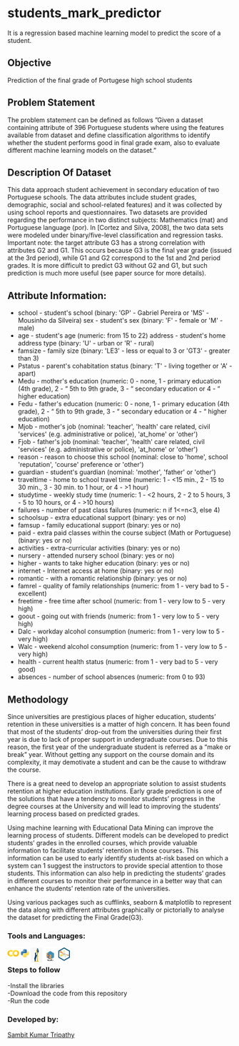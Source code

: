 # students_mark_predictor

It is a regression based machine learning model to predict the score of a student.

## Objective
Prediction of the final grade of Portugese high school students

## Problem Statement
The problem statement can be defined as follows ”Given a dataset containing attribute of 396 Portuguese students where using the features available from dataset and define classification algorithms to identify whether the student performs good in final grade exam, also to evaluate different machine learning models on the dataset.”

## Description Of Dataset
This data approach student achievement in secondary education of two Portuguese schools. The data attributes include student grades, demographic, social and school-related features) and it was collected by using school reports and questionnaires. Two datasets are provided regarding the performance in two distinct subjects: Mathematics (mat) and Portuguese language (por). In [Cortez and Silva, 2008], the two data sets were modeled under binary/five-level classification and regression tasks. Important note: the target attribute G3 has a strong correlation with attributes G2 and G1. This occurs because G3 is the final year grade (issued at the 3rd period), while G1 and G2 correspond to the 1st and 2nd period grades. It is more difficult to predict G3 without G2 and G1, but such prediction is much more useful (see paper source for more details).

## Attribute Information:
* school - student's school (binary: 'GP' - Gabriel Pereira or 'MS' - Mousinho da Silveira)
sex - student's sex (binary: 'F' - female or 'M' - male)
* age - student's age (numeric: from 15 to 22)
address - student's home address type (binary: 'U' - urban or 'R' - rural)
* famsize - family size (binary: 'LE3' - less or equal to 3 or 'GT3' - greater than 3)
* Pstatus - parent's cohabitation status (binary: 'T' - living together or 'A' - apart)
* Medu - mother's education (numeric: 0 - none, 1 - primary education (4th grade), 2 - “ 5th to 9th grade, 3 - “ secondary education or 4 - “ higher education)
* Fedu - father's education (numeric: 0 - none, 1 - primary education (4th grade), 2 - “ 5th to 9th grade, 3 - “ secondary education or 4 - “ higher education)
* Mjob - mother's job (nominal: 'teacher', 'health' care related, civil 'services' (e.g. administrative or police), 'at_home' or 'other')
* Fjob - father's job (nominal: 'teacher', 'health' care related, civil 'services' (e.g. administrative or police), 'at_home' or 'other')
* reason - reason to choose this school (nominal: close to 'home', school 'reputation', 'course' preference or 'other')
* guardian - student's guardian (nominal: 'mother', 'father' or 'other')
* traveltime - home to school travel time (numeric: 1 - <15 min., 2 - 15 to 30 min., 3 - 30 min. to 1 hour, or 4 - >1 hour)
* studytime - weekly study time (numeric: 1 - <2 hours, 2 - 2 to 5 hours, 3 - 5 to 10 hours, or 4 - >10 hours)
* failures - number of past class failures (numeric: n if 1<=n<3, else 4)
* schoolsup - extra educational support (binary: yes or no)
* famsup - family educational support (binary: yes or no)
* paid - extra paid classes within the course subject (Math or Portuguese) (binary: yes or no)
* activities - extra-curricular activities (binary: yes or no)
* nursery - attended nursery school (binary: yes or no)
* higher - wants to take higher education (binary: yes or no)
* internet - Internet access at home (binary: yes or no)
* romantic - with a romantic relationship (binary: yes or no)
* famrel - quality of family relationships (numeric: from 1 - very bad to 5 - excellent)
* freetime - free time after school (numeric: from 1 - very low to 5 - very high)
* goout - going out with friends (numeric: from 1 - very low to 5 - very high)
* Dalc - workday alcohol consumption (numeric: from 1 - very low to 5 - very high)
* Walc - weekend alcohol consumption (numeric: from 1 - very low to 5 - very high)
* health - current health status (numeric: from 1 - very bad to 5 - very good)
* absences - number of school absences (numeric: from 0 to 93)

## Methodology
Since universities are prestigious places of higher education, students’ retention in these universities is a matter of high concern. It has been found that most of the students’ drop-out from the universities during their first year is due to lack of proper support in undergraduate courses. Due to this reason, the first year of the undergraduate student is referred as a “make or break” year. Without getting any support on the course domain and its complexity, it may demotivate a student and can be the cause to withdraw the course.

There is a great need to develop an appropriate solution to assist students retention at higher education institutions. Early grade prediction is one of the solutions that have a tendency to monitor students’ progress in the degree courses at the University and will lead to improving the students’ learning process based on predicted grades.

Using machine learning with Educational Data Mining can improve the learning process of students. Different models can be developed to predict students’ grades in the enrolled courses, which provide valuable information to facilitate students’ retention in those courses. This information can be used to early identify students at-risk based on which a system can 1 suggest the instructors to provide special attention to those students. This information can also help in predicting the students’ grades in different courses to monitor their performance in a better way that can enhance the students’ retention rate of the universities.

Using various packages such as cufflinks, seaborn & matplotlib to represent the data along with different attributes graphically or pictorially to analyse the dataset for predicting the Final Grade(G3).

### Tools and Languages:
<img align="left" alt="Google Colab" width="26px" src="colab.png" />
<img align="left" alt="Python" width="26px" src="python.png" />
<img align="left" alt="pandas" width="26px" height="34px" src="pandas.png" />
<img align="left" alt="numpy" width="36px" src="numpy.png" />
<img align="left" alt="matplotlib" width="26px" src="matplotlib.png" />
<br>


### Steps to follow
-Install the libraries<br>
-Download the code from this repository<br>
-Run the code<br>

### Developed by:
<a href="https://github.com/sambit221">Sambit Kumar Tripathy</a>
